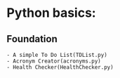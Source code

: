 # Python basics:  
 ## Foundation
    - A simple To Do List(TDList.py)   
    - Acronym Creator(acronyms.py)  
    - Health Checker(HealthChecker.py)  
